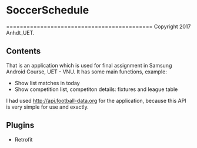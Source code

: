 # SoccerSchedule
===========================================
Copyright 2017 Anhdt_UET.

Contents
--------
That is an application which is used for final assignment in Samsung Android Course, UET - VNU. 
It has some main functions, example:

- Show list matches in today
- Show competition list, competiton details: fixtures and league table

I had used http://api.football-data.org for the application, because this API is very simple for use and exactly.

Plugins
-------
- Retrofit
